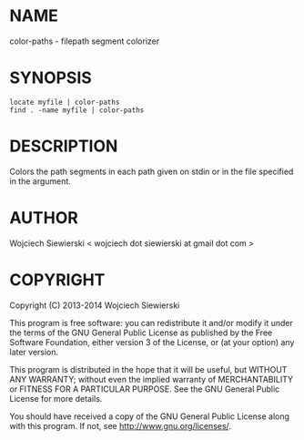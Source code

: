 NAME
====

color-paths - filepath segment colorizer

SYNOPSIS
========

    locate myfile | color-paths
    find . -name myfile | color-paths

DESCRIPTION
===========

Colors the path segments in each path given on stdin or in the file
specified in the argument.

AUTHOR
======

Wojciech Siewierski < wojciech dot siewierski at gmail dot com >

COPYRIGHT
=========

Copyright (C) 2013-2014  Wojciech Siewierski

This program is free software: you can redistribute it and/or modify
it under the terms of the GNU General Public License as published by
the Free Software Foundation, either version 3 of the License, or
(at your option) any later version.

This program is distributed in the hope that it will be useful,
but WITHOUT ANY WARRANTY; without even the implied warranty of
MERCHANTABILITY or FITNESS FOR A PARTICULAR PURPOSE.  See the
GNU General Public License for more details.

You should have received a copy of the GNU General Public License
along with this program.  If not, see <http://www.gnu.org/licenses/>.
